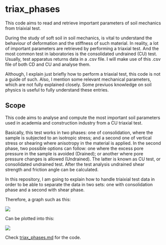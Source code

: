 # triax_phases

This code aims to read and retrieve important parameters of soil mechanics from triaixial test.

During the study of soft soil in soil mechanics, is vital to understand the behaviour of deformation and the stiffness of such material.
In reality, a lot of important parameters are retrieved by performing a triaxial test. And the most common test in laboratories is the consolidated undrained (CU) test. Usually, test apparatus returns data in a .csv file. I will make use of this .csv file of both CD and CU and analyse them. 

Although, I explain just briefly how to perform a triaxial test, this code is not a guide of such. Also, I mention some relevant mechanical parameters, which are not fully explained closely. Some previuos knowledge on soil physics is useful to fully understand these entries.


## Scope

This code aims to analyse and compute the most important soil parameters used in academia and construction industry from a CU triaxial test.

Basically, this test works in two phases: one of consolidation, where the sample is subjected to an isotropic stress; and a second one of vertical stress or shearing where anisotropy
in the material is applied. In the second phase, two possible options can follow: one where the excess pore pressure in the sample is avoided (Drained); or another where
pore pressure changes is allowed (Undrained). The latter is known as CU test, or consolidated undrained test. After the test analysis undrained shear strength and friction angle can be calculated.

In this repository, I am going to explain how to handle triaixial test data in order to be able to separate the data in two sets: one with consolidation phase and a second with 
shear phase. 

Therefore, a graph such as this:

![](https://github.com/highjoule/triaxread/blob/main/images/graphs_whole.PNG)

Can be plotted into this:

![](https://github.com/highjoule/triaxread/blob/main/images/graphs_shear.PNG)


Check [triax_phases.md](https://github.com/highjoule/triaxphases/edit/main/README.md) for the code.
